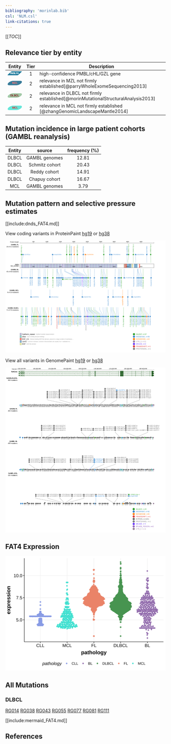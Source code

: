 ```yaml
---
bibliography: 'morinlab.bib'
csl: 'NLM.csl'
link-citations: true
---
```

[[_TOC_]]


## Relevance tier by entity

|Entity|Tier|Description                              |
|:------:|:----:|-----------------------------------------|
|![PMBL](images/icons/PMBL_tier1.png)|1|high-confidence PMBL/cHL/GZL gene|
|![MZL](images/icons/MZL_tier2.png)|2|relevance in MZL not firmly established[@parryWholeExomeSequencing2013]|
|![DLBCL](images/icons/DLBCL_tier2.png) |2   |relevance in DLBCL not firmly established[@morinMutationalStructuralAnalysis2013]|
|![MCL](images/icons/MCL_tier2.png)   |2   |relevance in MCL not firmly established  [@zhangGenomicLandscapeMantle2014]|

## Mutation incidence in large patient cohorts (GAMBL reanalysis)

|Entity|source        |frequency (%)|
|:------:|:--------------:|:-------------:|
|DLBCL |GAMBL genomes |12.81        |
|DLBCL |Schmitz cohort|20.43        |
|DLBCL |Reddy cohort  |14.91        |
|DLBCL |Chapuy cohort |16.67        |
|MCL   |GAMBL genomes | 3.79        |

## Mutation pattern and selective pressure estimates

[[include:dnds_FAT4.md]]




View coding variants in ProteinPaint [hg19](https://morinlab.github.io/LLMPP/GAMBL/FAT4_protein.html)  or [hg38](https://morinlab.github.io/LLMPP/GAMBL/FAT4_protein_hg38.html)

![](images/proteinpaint/FAT4_NM_024582.svg)

View all variants in GenomePaint [hg19](https://morinlab.github.io/LLMPP/GAMBL/FAT4.html)  or [hg38](https://morinlab.github.io/LLMPP/GAMBL/FAT4_hg38.html)

![](images/proteinpaint/FAT4.svg)

## FAT4 Expression
![](images/gene_expression/FAT4_by_pathology.svg)
<!-- ORIGIN: morinMutationalStructuralAnalysis2013 -->
<!-- DLBCL: morinMutationalStructuralAnalysis2013 -->
<!-- MCL: zhangGenomicLandscapeMantle2014 -->
<!-- MZL: parryWholeExomeSequencing2013 -->

## All Mutations

### DLBCL

[RG014](https://www.bcgsc.ca/downloads/morinlab/GAMBL/Morin_2013/RG014.html)
[RG038](https://www.bcgsc.ca/downloads/morinlab/GAMBL/Morin_2013/RG038.html)
[RG043](https://www.bcgsc.ca/downloads/morinlab/GAMBL/Morin_2013/RG043.html)
[RG055](https://www.bcgsc.ca/downloads/morinlab/GAMBL/Morin_2013/RG055.html)
[RG077](https://www.bcgsc.ca/downloads/morinlab/GAMBL/Morin_2013/RG077.html)
[RG081](https://www.bcgsc.ca/downloads/morinlab/GAMBL/Morin_2013/RG081.html)
[RG111](https://www.bcgsc.ca/downloads/morinlab/GAMBL/Morin_2013/RG111.html)

[[include:mermaid_FAT4.md]]

## References
